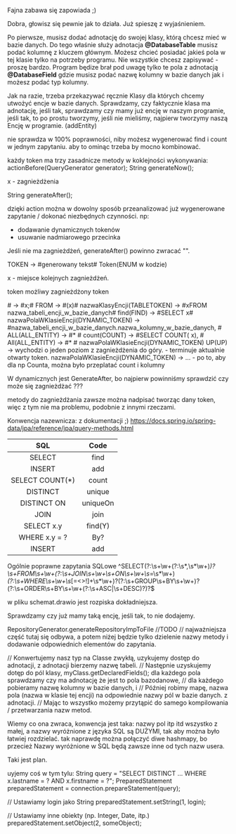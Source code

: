 Fajna zabawa się zapowiada ;)

Dobra, głowisz się pewnie jak to działa. Już spieszę z wyjaśnieniem.

Po pierwsze, musisz dodać adnotację do swojej klasy, którą chcesz mieć w bazie danych.
Do tego właśnie służy adnotacja **@DatabaseTable**
musisz podać kolumnę z kluczem głównym. 
Możesz chcieć posiadać jakieś pola w tej klasie tylko na potrzeby programu. 
Nie wszystkie chcesz zapisywać - proszę bardzo. Program będize brał pod uwagę tylko te pola
z adnotacją **@DatabaseField** gdzie musisz podać nazwę kolumny w bazie danych jak i możesz podać typ kolumny.

Jak na razie, trzeba przekazywać ręcznie Klasy dla których chcemy utwożyć encje w bazie danych.
Sprawdzamy, czy faktycznie klasa ma adnotację, jeśli tak,
sprawdzamy czy mamy już encję w naszym programie, jeśli tak, to po prostu tworzymy,
jeśli nie mieliśmy, najpierw tworzymy naszą Encję w programie. (addEntity)

nie sprawdza w 100% poprawności, niby możesz wygenerować find i count w jednym zapytaniu. aby to ominąc trzeba by mocno kombinować.



każdy token ma trzy zasadnicze metody w koklejności wykonywania:
actionBefore(QueryGenerator generator);
String generateNow();

x - zagnieżdżenia

String generateAfter();

dzięki action można w dowolny sposób przeanalizować już wygenerowane zapytanie / dokonać niezbędnych czynności.
np:
- dodawanie dynamicznych tokenów
- usuwanie nadmiarowego przecinka

Jeśli nie ma zagnieżdżeń, generateAfter() powinno zwracać "".

TOKEN -> #generowany tekst#
Token(ENUM w kodzie)

x - miejsce kolejnych zagnieżdżeń.

token
    możliwy zagnieżdżony token <br>

\# -> #x;#
FROM -> #(x)#
    nazwaKlasyEncji(TABLETOKEN) -> #xFROM nazwa_tabeli_encji_w_bazie_danych#
        find(FIND) -> #SELECT x#
            nazwaPolaWKlasieEncji(DYNAMIC_TOKEN) -> #nazwa_tabeli_encji_w_bazie_danych.nazwa_kolumny_w_bazie_danych, #
            ALL(ALL_ENTITY) -> #* #
        count(COUNT) -> #SELECT COUNT( x), #
            All(ALL_ENTITY) -> #* #
            nazwaPolaWKlasieEncji(DYNAMIC_TOKEN)
            UP(UP) -> wychodzi o jeden poziom z zagnieżdżenia do góry. - terminuje aktualnie otwarty token.
        nazwaPolaWKlasieEncji(DYNAMIC_TOKEN) -> ... - po to, aby dla np Counta, można było przeplatać count i kolumny


W dynamicznych jest GenerateAfter, bo najpierw powinniśmy sprawdzić czy może się zagnieżdżać ???


metody do zagnieżdżania zawsze można nadpisać tworząc dany token, więc z tym nie ma problemu, podobnie z innymi rzeczami.

Konwencja nazewnicza:
z dokumentacji ;)
https://docs.spring.io/spring-data/jpa/reference/jpa/query-methods.html


|       SQL       |   Code   |
|:---------------:|:--------:|
|     SELECT      |   find   |
|     INSERT      |   add    |
| SELECT COUNT(*) |  count   |
|    DISTINCT     |  unique  |
|   DISTINCT ON   | uniqueOn |
|      JOIN       |   join   |
|   SELECT x.y    | find(Y)  |
|  WHERE x.y = ?  |   By?    |
|     INSERT      |   add    |

Ogólnie poprawne zapytania SQLowe
^SELECT(?:\s+\w+(?:\s*,\s*\w+)*)?\s+FROM\s+\w+(?:\s+JOIN\s+\w+\s+ON\s+\w+\s*=\s*\w+)*(?:\s+WHERE\s+\w+\s*[=<>!]+\s*\w+)?(?:\s+GROUP\s+BY\s+\w+)?(?:\s+ORDER\s+BY\s+\w+(?:\s+ASC|\s+DESC)?)?$

w pliku schemat.drawio jest rozpiska dokładniejsza.

Sprawdzamy czy już mamy taką encję, jeśli tak, to nie dodajemy.


RepositoryGenerator.generateRepositoryImpToFile
//TODO
// najważniejsza część tutaj się odbywa, a potem niżej będzie tylko dzielenie nazwy metody i dodawanie odpowiednich elementów do zapytania.

// Konwertujemy nasz typ na Classe zwykłą, uzykujemy dostęp do adnotacji, z adnotacji bierzemy nazwę tabeli.
// Następnie uzyskujemy dotęp do pól klasy, myClass.getDeclaredFields(); dla każdego pola sprawdzamy czy ma adnotację że jest to pola bazodanowe,
// dla każdego pobieramy nazwę kolumny w bazie danych, i
// Później robimy mapę, nazwa pola (nazwa w klasie tej encji) na odpowiednie nazwy pól w bazie danych. z adnotacji.
// Mając to wszystko możemy przytąpić do samego kompilowania / przetwarzania nazw metod.

Wiemy co ona zwraca, konwencja jest taka:
nazwy pol itp itd wszystko z małej, a nazwy wyróżnione z języka SQL są DUŻYMI,
tak aby można było łatwiej rozdzielać. tak naprawdę można połączyć diwe hashmapy, bo przecież
Nazwy wyróżnione w SQL będą zawsze inne od tych nazw usera.

Taki jest plan.


uyjemy coś w tym tylu:
String query = "SELECT DISTINCT ... WHERE x.lastname = ? AND x.firstname = ?";
PreparedStatement preparedStatement = connection.prepareStatement(query);

// Ustawiamy login jako String
preparedStatement.setString(1, login);

// Ustawiamy inne obiekty (np. Integer, Date, itp.)
preparedStatement.setObject(2, someObject);